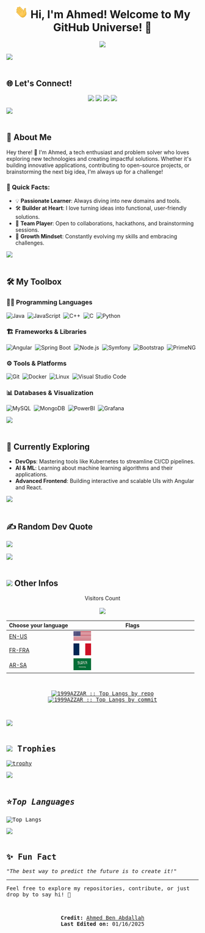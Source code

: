 <!-- 

![banner](https://github.com/Ahmedbenabdallah29435/Ahmedbenabdallah29435/blob/main/banner.png)
-->
<h1 align="center"><img alt="wave" src="https://raw.githubusercontent.com/Elchedli/Elchedli/main/Hi.gif" width="35"> Hi, I'm Ahmed! Welcome to My GitHub Universe! 🌌</h1>

<p align="center">
  <em>  <a href="https://github.com/DenverCoder1/readme-typing-svg"><img src="https://readme-typing-svg.herokuapp.com?font=Time+New+Roman&color=cyan&size=25&center=true&vCenter=true&width=600&height=100&lines=Hey!+It's+Ahmed+Ben+Abdallah..&hearts;++;Self-taught+Full+Stack+Web+Developer,;Software-Engineer,;Love+to+learn+new+stuffs+everyday"></a>
</em>
</p>

<img src="https://user-images.githubusercontent.com/73097560/115834477-dbab4500-a447-11eb-908a-139a6edaec5c.gif"><br><br>
## 🌐 Let's Connect!


<p align="center">
<a href="https://www.linkedin.com/in/benabdallah-ahmed-928199215/"><img src="https://img.shields.io/badge/-LinkedIn-0077B5?style=flat&logo=LinkedIn&logoColor=white"/></a>
<a href="https://ahmed-ben-abdallah-portfolio.github.io/"><img src="https://img.shields.io/badge/-ahmedbenabdallahportfolio-3423A6?style=flat&logo=Google-Chrome&logoColor=white"/></a>
<a href="mailto:benabdallah.ahmed@esprit.com"><img src="https://img.shields.io/badge/-benabdallah.ahmed@esprit.tn-D14836?style=flat&logo=Gmail&logoColor=white"/></a>
<a href="https://medium.com/@benabdallah.ahmed"><img src="https://img.shields.io/badge/-@Ahmed.Ben.Abdallah-1877F2?style=flat&logo=Medium&logoColor=white"/></a>
</p>

<img src="https://user-images.githubusercontent.com/73097560/115834477-dbab4500-a447-11eb-908a-139a6edaec5c.gif"><br><br>

## 🌟 About Me

Hey there! 👋 I'm Ahmed, a tech enthusiast and problem solver who loves exploring new technologies and creating impactful solutions. Whether it's building innovative applications, contributing to open-source projects, or brainstorming the next big idea, I'm always up for a challenge! 
### 👀 Quick Facts:
- 💡 **Passionate Learner**: Always diving into new domains and tools.
- 🛠️ **Builder at Heart**: I love turning ideas into functional, user-friendly solutions.
- 🤝 **Team Player**: Open to collaborations, hackathons, and brainstorming sessions.
- 🌱 **Growth Mindset**: Constantly evolving my skills and embracing challenges.

<img src="https://user-images.githubusercontent.com/73097560/115834477-dbab4500-a447-11eb-908a-139a6edaec5c.gif"><br><br>


## 🛠️ My Toolbox

### 👨‍💻 Programming Languages
![Java](https://img.shields.io/badge/-Java-05122A?style=flat&logo=java)&nbsp;
![JavaScript](https://img.shields.io/badge/-JavaScript-05122A?style=flat&logo=javascript)&nbsp;
![C++](https://img.shields.io/badge/-C++-05122A?style=flat&logo=c%2B%2B)&nbsp;
![C](https://img.shields.io/badge/-C-05122A?style=flat&logo=c)&nbsp;
![Python](https://img.shields.io/badge/-Python-05122A?style=flat&logo=python)&nbsp;

### 🏗️ Frameworks & Libraries
![Angular](https://img.shields.io/badge/-Angular-05122A?style=flat&logo=angular)&nbsp;
![Spring Boot](https://img.shields.io/badge/-Spring%20Boot-05122A?style=flat&logo=spring)&nbsp;
![Node.js](https://img.shields.io/badge/-Node.js-05122A?style=flat&logo=node.js)&nbsp;
![Symfony](https://img.shields.io/badge/-Symfony-05122A?style=flat&logo=symfony)&nbsp;
![Bootstrap](https://img.shields.io/badge/-Bootstrap-05122A?style=flat&logo=bootstrap)&nbsp;
![PrimeNG](https://img.shields.io/badge/-PrimeNG-05122A?style=flat&logo=PrimeNG)&nbsp;

### ⚙️ Tools & Platforms
![Git](https://img.shields.io/badge/-Git-05122A?style=flat&logo=git)&nbsp;
![Docker](https://img.shields.io/badge/-Docker-05122A?style=flat&logo=docker)&nbsp;
![Linux](https://img.shields.io/badge/-Linux-05122A?style=flat&logo=linux)&nbsp;
![Visual Studio Code](https://img.shields.io/badge/-VS%20Code-05122A?style=flat&logo=visual-studio-code)&nbsp;

### 📊 Databases & Visualization
![MySQL](https://img.shields.io/badge/-MySQL-05122A?style=flat&logo=mysql)&nbsp;
![MongoDB](https://img.shields.io/badge/-MongoDB-05122A?style=flat&logo=mongodb)&nbsp;
![PowerBI](https://img.shields.io/badge/-Power%20BI-05122A?style=flat&logo=Powerbi)&nbsp;
![Grafana](https://img.shields.io/badge/-Grafana-05122A?style=flat&logo=Grafana)&nbsp;

<img src="https://user-images.githubusercontent.com/73097560/115834477-dbab4500-a447-11eb-908a-139a6edaec5c.gif"><br><br>


## 🌱 Currently Exploring

- **DevOps**: Mastering tools like Kubernetes to streamline CI/CD pipelines.
- **AI & ML**: Learning about machine learning algorithms and their applications.
- **Advanced Frontend**: Building interactive and scalable UIs with Angular and React.

<img src="https://user-images.githubusercontent.com/73097560/115834477-dbab4500-a447-11eb-908a-139a6edaec5c.gif"><br><br>


## ✍️ Random Dev Quote

![](https://quotes-github-readme.vercel.app/api?type=horizontal&theme=radical)



<img src="https://user-images.githubusercontent.com/73097560/115834477-dbab4500-a447-11eb-908a-139a6edaec5c.gif"><br><br>

## <img src="https://media.giphy.com/media/iY8CRBdQXODJSCERIr/giphy.gif" width="35"><b> Other Infos </b>
<p align="center">Visitors Count<br/><br/><img src="https://profile-counter.glitch.me/Ahmedbenabdallah29435/count.svg" /></p>

<div align="center" >

| Choose your language         | Flags                                                                                                              |
| -------------------------- | ---------------------------------------------------------------------------------------------------------------------- |
| [EN-US](./README.md)       | <img width="15%" alt="Node4Devs Logo" title="United States Flag (USA)" src="./assets/images/flags/USA.png" /> |
| [FR-FRA](./README-FR-FRA.md) | <img width="15%" alt="Node4Devs Logo" title="France Flag (FR)" src="./assets/images/flags/France.png" />        |
| [AR-SA](./README-AR-SA.md) | <img width="15%" alt="Node4Devs Logo" title="Saudi Flag (SA)" src="./assets/images/flags/saudi_ arabia.jpg" />        |

</div>

<!-- 
## 🎯 Featured Projects

🌟 **[Project Name](#)**  
- 🔧 Description: A brief description of what the project does.  
- 🚀 Tech Stack: Technologies used.  
- 🔗 [Repository Link](#)

🌟 **[Project Name](#)**  
- 🔧 Description: A brief description of what the project does.  
- 🚀 Tech Stack: Technologies used.  
- 🔗 [Repository Link](#)
-->


  <div>
  <samp>
      <br/>
            <p align="center">
      </p>
        <p align="center">
          <a href="https://github.com/Ahmedbenabdallah29435/">
          <img width="45%" src="https://github-profile-summary-cards.vercel.app/api/cards/repos-per-language?username=Ahmedbenabdallah29435&theme=gruvbox&layout=compact&hide_border=true"
          alt="1999AZZAR :: Top Langs by repo" />
          <img width="45%" src="https://github-profile-summary-cards.vercel.app/api/cards/most-commit-language?username=Ahmedbenabdallah29435&theme=gruvbox&layout=compact&hide_border=true"
          alt="1999AZZAR :: Top Langs by commit" />
          </a>
        </p>
    <br>

<img src="https://user-images.githubusercontent.com/73097560/115834477-dbab4500-a447-11eb-908a-139a6edaec5c.gif"><br><br>
## <img src="https://media.giphy.com/media/dxIWYNNVCxFXdP76XE/giphy.gif" width ="25"><b> Trophies</b>

[![trophy](https://github-profile-trophy.vercel.app/?username=Ahmedbenabdallah29435&theme=nord&column=7)](https://github.com/Naderab/github-profile-trophy)


<img src="https://user-images.githubusercontent.com/73097560/115834477-dbab4500-a447-11eb-908a-139a6edaec5c.gif"><br><br>

## ⭐*Top Languages*
![Top Langs](https://github-readme-stats.vercel.app/api/top-langs/?username=Ahmedbenabdallah29435&theme=radical)
<!-- ##![Top Langs](https://github-readme-stats.vercel.app/api/top-langs/?username=Ahmedbenabdallah29435&theme=radical&layout=compact) -->

<img src="https://user-images.githubusercontent.com/73097560/115834477-dbab4500-a447-11eb-908a-139a6edaec5c.gif"><br><br>
## ✨ Fun Fact
*"The best way to predict the future is to create it!"*

---

Feel free to explore my repositories, contribute, or just drop by to say hi! 🚀

<br/>
<div align="center">

**Credit:** [Ahmed Ben Abdallah](https://github.com/Ahmedbenabdallah29435)  
**Last Edited on:** 01/16/2025  

</div>
